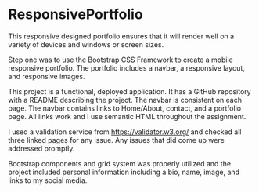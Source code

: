 # ResponsivePortfolio

This responsive designed portfolio ensures that it will render well on a variety of devices and 
windows or screen sizes.

Step one was to use the Bootstrap CSS Framework to create a mobile responsive portfolio. The portfolio includes a navbar, a responsive layout, and responsive images.  

This project is a functional, deployed application. It has a GitHub repository with a README describing the project. The navbar is consistent on each page. The navbar contains links to Home/About, contact, and a portfolio page. All links work and I use semantic HTML throughout the assignment.

 I used a validation service from https://validator.w3.org/ and checked all three linked pages for any issue. Any issues that did come up were addressed promptly. 
 
 Bootstrap components and grid system was properly utilized and the project included personal information including a bio, name, image, and links to my social media. 







